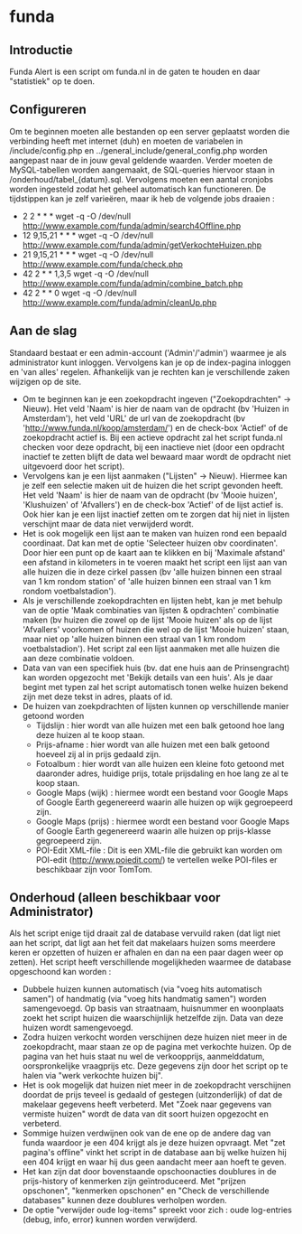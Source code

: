 # funda

## Introductie
Funda Alert is een script om funda.nl in de gaten te houden en daar "statistiek" op te doen.

## Configureren
Om te beginnen moeten alle bestanden op een server geplaatst worden die verbinding heeft met internet (duh) en moeten de variabelen in /include/config.php en ../general_include/general_config.php worden aangepast naar de in jouw geval geldende waarden. Verder moeten de MySQL-tabellen worden aangemaakt, de SQL-queries hiervoor staan in /onderhoud/tabel_{datum}.sql. Vervolgens moeten een aantal cronjobs worden ingesteld zodat het geheel automatisch kan functioneren.
De tijdstippen kan je zelf varieëren, maar ik heb de volgende jobs draaien :
- 2 	2 				* 	* 	* 			wget -q -O /dev/null http://www.example.com/funda/admin/search4Offline.php
- 12 	9,15,21 	* 	* 	* 			wget -q -O /dev/null http://www.example.com/funda/admin/getVerkochteHuizen.php
- 21 	9,15,21 	* 	* 	* 			wget -q -O /dev/null http://www.example.com/funda/check.php
- 42 	2 				* 	* 	1,3,5 	wget -q -O /dev/null http://www.example.com/funda/admin/combine_batch.php
- 42 	2 				* 	* 	0 			wget -q -O /dev/null http://www.example.com/funda/admin/cleanUp.php

## Aan de slag
Standaard bestaat er een admin-account ('Admin'/'admin') waarmee je als administrator kunt inloggen. Vervolgens kan je op de index-pagina inloggen en 'van alles' regelen. Afhankelijk van je rechten kan je verschillende zaken wijzigen op de site.
* Om te beginnen kan je een zoekopdracht ingeven ("Zoekopdrachten" -> Nieuw). Het veld 'Naam' is hier de naam van de opdracht (bv 'Huizen in Amsterdam'), het veld 'URL' de url van de zoekopdracht (bv 'http://www.funda.nl/koop/amsterdam/') en de check-box 'Actief' of de zoekopdracht actief is. Bij een actieve opdracht zal het script funda.nl checken voor deze opdracht, bij een inactieve niet (door een opdracht inactief te zetten blijft de data wel bewaard maar wordt de opdracht niet uitgevoerd door het script).
* Vervolgens kan je een lijst aanmaken ("Lijsten" -> Nieuw). Hiermee kan je zelf een selectie maken uit de huizen die het script gevonden heeft. Het veld 'Naam' is hier de naam van de opdracht (bv 'Mooie huizen', 'Klushuizen' of 'Afvallers') en de check-box 'Actief' of de lijst actief is. Ook hier kan je een lijst inactief zetten om te zorgen dat hij niet in lijsten verschijnt maar de data niet verwijderd wordt.
* Het is ook mogelijk een lijst aan te maken van huizen rond een bepaald coordinaat. Dat kan met de optie 'Selecteer huizen obv coordinaten'. Door hier een punt op de kaart aan te klikken en bij 'Maximale afstand' een afstand in kilometers in te voeren maakt het script een lijst aan van alle huizen die in deze cirkel passen (bv 'alle huizen binnen een straal van 1 km rondom station' of 'alle huizen binnen een straal van 1 km rondom voetbalstadion').
* Als je verschillende zoekopdrachten en lijsten hebt, kan je met behulp van de optie 'Maak combinaties van lijsten & opdrachten' combinatie maken (bv huizen die zowel op de lijst 'Mooie huizen' als op de lijst 'Afvallers' voorkomen of huizen die wel op de lijst 'Mooie huizen' staan, maar niet op 'alle huizen binnen een straal van 1 km rondom voetbalstadion'). Het script zal een lijst aanmaken met alle huizen die aan deze combinatie voldoen.
* Data van van een specifiek huis (bv. dat ene huis aan de Prinsengracht) kan worden opgezocht met 'Bekijk details van een huis'. Als je daar begint met typen zal het script automatisch tonen welke huizen bekend zijn met deze tekst in adres, plaats of id.
* De huizen van zoekpdrachten of lijsten kunnen op verschillende manier getoond worden
  * Tijdslijn : hier wordt van alle huizen met een balk getoond hoe lang deze huizen al te koop staan.
  * Prijs-afname : hier wordt van alle huizen met een balk getoond hoeveel zij al in prijs gedaald zijn.
  * Fotoalbum : hier wordt van alle huizen een kleine foto getoond met daaronder adres, huidige prijs, totale prijsdaling en hoe lang ze al te koop staan.
  * Google Maps (wijk) : hiermee wordt een bestand voor Google Maps of Google Earth gegenereerd waarin alle huizen op wijk gegroepeerd zijn.
  * Google Maps (prijs) : hiermee wordt een bestand voor Google Maps of Google Earth gegenereerd waarin alle huizen op prijs-klasse gegroepeerd zijn.
  * POI-Edit XML-file : Dit is een XML-file die gebruikt kan worden om POI-edit (http://www.poiedit.com/) te vertellen welke POI-files er beschikbaar zijn voor TomTom.

## Onderhoud (alleen beschikbaar voor Administrator)
Als het script enige tijd draait zal de database vervuild raken (dat ligt niet aan het script, dat ligt aan het feit dat makelaars huizen soms meerdere keren er opzetten of huizen er afhalen en dan na een paar dagen weer op zetten).
Het script heeft verschillende mogelijkheden waarmee de database opgeschoond kan worden :
* Dubbele huizen kunnen automatisch (via "voeg hits automatisch samen") of handmatig (via "voeg hits handmatig samen") worden samengevoegd. Op basis van straatnaam, huisnummer en woonplaats zoekt het script huizen die waarschijnlijk hetzelfde zijn. Data van deze huizen wordt samengevoegd.
* Zodra huizen verkocht worden verschijnen deze huizen niet meer in de zoekopdracht, maar staan ze op de pagina met verkochte huizen. Op de pagina van het huis staat nu wel de verkoopprijs, aanmelddatum, oorspronkelijke vraagprijs etc. Deze gegevens zijn door het script op te halen via "werk verkochte huizen bij".
* Het is ook mogelijk dat huizen niet meer in de zoekopdracht verschijnen doordat de prijs teveel is gedaald of gestegen (uitzonderlijk) of dat de makelaar gegevens heeft verbeterd. Met "Zoek naar gegevens van vermiste huizen" wordt de data van dit soort huizen opgezocht en verbeterd.
* Sommige huizen verdwijnen ook van de ene op de andere dag van funda waardoor je een 404 krijgt als je deze huizen opvraagt. Met "zet pagina's offline" vinkt het script in de database aan bij welke huizen hij een 404 krijgt en waar hij dus geen aandacht meer aan hoeft te geven.
* Het kan zijn dat door bovenstaande opschoonacties doublures in de prijs-history of kenmerken zijn geïntroduceerd. Met "prijzen opschonen", "kenmerken opschonen" en "Check de verschillende databases" kunnen deze doublures verholpen worden.
* De optie "verwijder oude log-items" spreekt voor zich : oude log-entries (debug, info, error) kunnen worden verwijderd.
